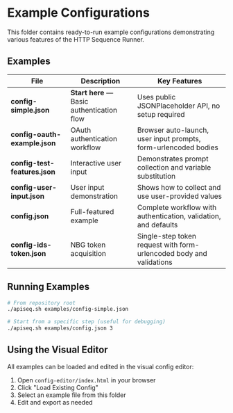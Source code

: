# Example Configurations

This folder contains ready-to-run example configurations demonstrating various features of the HTTP Sequence Runner.

## Examples

| File | Description | Key Features |
|------|-------------|--------------|
| **config-simple.json** | **Start here** — Basic authentication flow | Uses public JSONPlaceholder API, no setup required |
| **config-oauth-example.json** | OAuth authentication workflow | Browser auto-launch, user input prompts, form-urlencoded bodies |
| **config-test-features.json** | Interactive user input | Demonstrates prompt collection and variable substitution |
| **config-user-input.json** | User input demonstration | Shows how to collect and use user-provided values |
| **config.json** | Full-featured example | Complete workflow with authentication, validation, and defaults |
| **config-ids-token.json** | NBG token acquisition | Single-step token request with form-urlencoded body and validations |

## Running Examples

```bash
# From repository root
./apiseq.sh examples/config-simple.json

# Start from a specific step (useful for debugging)
./apiseq.sh examples/config.json 3
```

## Using the Visual Editor

All examples can be loaded and edited in the visual config editor:

1. Open `config-editor/index.html` in your browser
2. Click "Load Existing Config"
3. Select an example file from this folder
4. Edit and export as needed
